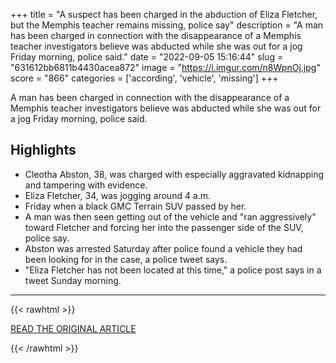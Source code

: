 +++
title = "A suspect has been charged in the abduction of Eliza Fletcher, but the Memphis teacher remains missing, police say"
description = "A man has been charged in connection with the disappearance of a Memphis teacher investigators believe was abducted while she was out for a jog Friday morning, police said."
date = "2022-09-05 15:16:44"
slug = "631612bb6811b4430acea872"
image = "https://i.imgur.com/n8WpnOj.jpg"
score = "866"
categories = ['according', 'vehicle', 'missing']
+++

A man has been charged in connection with the disappearance of a Memphis teacher investigators believe was abducted while she was out for a jog Friday morning, police said.

## Highlights

- Cleotha Abston, 38, was charged with especially aggravated kidnapping and tampering with evidence.
- Eliza Fletcher, 34, was jogging around 4 a.m.
- Friday when a black GMC Terrain SUV passed by her.
- A man was then seen getting out of the vehicle and "ran aggressively" toward Fletcher and forcing her into the passenger side of the SUV, police say.
- Abston was arrested Saturday after police found a vehicle they had been looking for in the case, a police tweet says.
- "Eliza Fletcher has not been located at this time," a police post says in a tweet Sunday morning.

---

{{< rawhtml >}}
  <p class="article-category">
    <a target="_blank" href="https://www.cnn.com/2022/09/04/us/memphis-eliza-fletcher-missing-teacher-suspect-charged/index.html">READ THE ORIGINAL ARTICLE</a>
  </p>
{{< /rawhtml >}}
